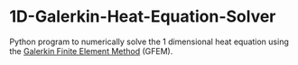# 1D-Galerkin-Heat-Equation-Solver

Python program to numerically solve the 1 dimensional heat equation using the [Galerkin Finite Element Method](https://en.wikipedia.org/wiki/Galerkin_method) (GFEM).
